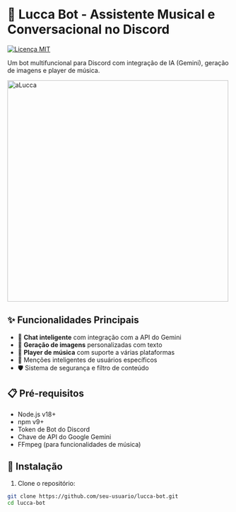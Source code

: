 # 🤖 Lucca Bot - Assistente Musical e Conversacional no Discord

[![Licença MIT](https://img.shields.io/badge/License-MIT-green.svg)](https://opensource.org/licenses/MIT)

Um bot multifuncional para Discord com integração de IA (Gemini), geração de imagens e player de música.

<img src="https://i.imgur.com/7X8n5Wg.png" alt="aLucca" width="500">

## ✨ Funcionalidades Principais

- 💬 **Chat inteligente** com integração com a API do Gemini
- 🎨 **Geração de imagens** personalizadas com texto
- 🎵 **Player de música** com suporte a várias plataformas
- 🤖 Menções inteligentes de usuários específicos
- 🛡️ Sistema de segurança e filtro de conteúdo

## 📋 Pré-requisitos

- Node.js v18+
- npm v9+
- Token de Bot do Discord
- Chave de API do Google Gemini
- FFmpeg (para funcionalidades de música)

## 🚀 Instalação

1. Clone o repositório:
```bash
git clone https://github.com/seu-usuario/lucca-bot.git
cd lucca-bot
